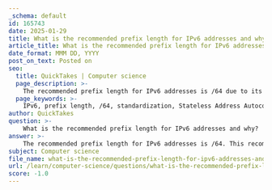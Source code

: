 ```yaml
---
_schema: default
id: 165743
date: 2025-01-29
title: What is the recommended prefix length for IPv6 addresses and why?
article_title: What is the recommended prefix length for IPv6 addresses and why?
date_format: MMM DD, YYYY
post_on_text: Posted on
seo:
  title: QuickTakes | Computer science
  page_description: >-
    The recommended prefix length for IPv6 addresses is /64 due to its standardization across networks, support for Stateless Address Autoconfiguration, ample address space for subnetting, and compatibility with various protocols.
  page_keywords: >-
    IPv6, prefix length, /64, standardization, Stateless Address Autoconfiguration, SLAAC, subnetting, address space, compatibility, routing protocols
author: QuickTakes
question: >-
    What is the recommended prefix length for IPv6 addresses and why?
answer: >-
    The recommended prefix length for IPv6 addresses is /64. This recommendation is based on several important factors:\n\n1. **Standardization**: Using a /64 prefix length is a widely accepted standard for most networks, particularly for Local Area Networks (LANs). This standardization simplifies network design and management.\n\n2. **Stateless Address Autoconfiguration (SLAAC)**: SLAAC, a method used for automatically configuring IPv6 addresses, requires a 64-bit Interface ID. By using a /64 prefix length, the first 64 bits of the address can be designated for the network portion, while the remaining 64 bits are used for the Interface ID. This is crucial for devices to generate their own addresses without the need for a DHCP server.\n\n3. **Subnetting**: A /64 prefix allows for a vast number of individual addresses (approximately 18 quintillion) within a single subnet, which is more than sufficient for most practical applications. This large address space helps accommodate future growth and the increasing number of devices connected to the network.\n\n4. **Compatibility**: Many IPv6 features and protocols are designed with the assumption that a /64 prefix will be used. This includes various routing protocols and network services that expect this standard configuration.\n\nIn summary, the /64 prefix length is recommended for IPv6 addressing because it supports SLAAC, simplifies subnetting, provides ample address space, and ensures compatibility with existing protocols and features.
subject: Computer science
file_name: what-is-the-recommended-prefix-length-for-ipv6-addresses-and-why.md
url: /learn/computer-science/questions/what-is-the-recommended-prefix-length-for-ipv6-addresses-and-why
score: -1.0
---
```


&nbsp;